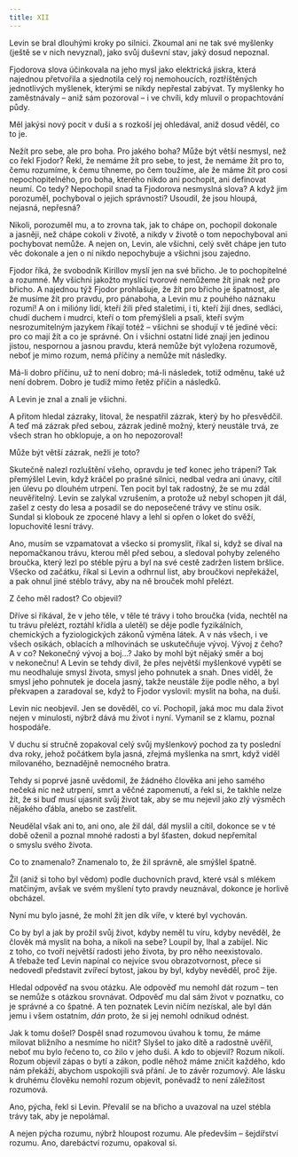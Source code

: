 ```yaml
---
title: XII
---
```


Levin se bral dlouhými kroky po silnici. Zkoumal ani ne tak své myšlenky (ještě se v nich nevyznal), jako svůj duševní stav, jaký dosud nepoznal.

Fjodorova slova účinkovala na jeho mysl jako elektrická jiskra, která najednou přetvořila a sjednotila celý roj nemohoucích, roztříštěných jednotlivých myšlenek, kterými se nikdy nepřestal zabývat. Ty myšlenky ho zaměstnávaly – aniž sám pozoroval – i ve chvíli, kdy mluvil o propachtování půdy.

Měl jakýsi nový pocit v duši a s rozkoší jej ohledával, aniž dosud věděl, co to je.

Nežít pro sebe, ale pro boha. Pro jakého boha? Může být větší nesmysl, než co řekl Fjodor? Řekl, že nemáme žít pro sebe, to jest, že nemáme žít pro to, čemu rozumíme, k čemu tíhneme, po čem toužíme, ale že máme žít pro cosi nepochopitelného, pro boha, kterého nikdo ani pochopit, ani definovat neumí. Co tedy? Nepochopil snad ta Fjodorova nesmyslná slova? A když jim porozuměl, pochyboval o jejich správnosti? Usoudil, že jsou hloupá, nejasná, nepřesná?

Nikoli, porozuměl mu, a to zrovna tak, jak to chápe on, pochopil dokonale a jasněji, než chápe cokoli v životě, a nikdy v životě o tom nepochyboval ani pochybovat nemůže. A nejen on, Levin, ale všichni, celý svět chápe jen tuto věc dokonale a jen o ní nikdo nepochybuje a všichni jsou zajedno.

Fjodor říká, že svobodník Kirillov myslí jen na své břicho. Je to pochopitelné a rozumné. My všichni jakožto myslící tvorové nemůžeme žít jinak než pro břicho. A najednou týž Fjodor prohlašuje, že žít pro břicho je špatnost, ale že musíme žít pro pravdu, pro pánaboha, a Levin mu z pouhého náznaku rozumí! A on i milióny lidí, kteří žili před staletími, i ti, kteří žijí dnes, sedláci, chudí duchem i mudrci, kteří o tom přemýšleli a psali, kteří svým nesrozumitelným jazykem říkají totéž – všichni se shodují v té jediné věci: pro co mají žít a co je správné. On i všichni ostatní lidé znají jen jedinou jistou, nespornou a jasnou pravdu, která nemůže být vyložena rozumově, neboť je mimo rozum, nemá příčiny a nemůže mít následky.

Má-li dobro příčinu, už to není dobro; má-li následek, totiž odměnu, také už není dobrem. Dobro je tudíž mimo řetěz příčin a následků.

A Levin je znal a znali je všichni.

A přitom hledal zázraky, litoval, že nespatřil zázrak, který by ho přesvědčil. A teď má zázrak před sebou, zázrak jedině možný, který neustále trvá, ze všech stran ho obklopuje, a on ho nepozoroval!

Může být větší zázrak, nežli je toto?

Skutečně nalezl rozluštění všeho, opravdu je teď konec jeho trápení? Tak přemýšlel Levin, když kráčel po prašné silnici, nedbal vedra ani únavy, cítil jen úlevu po dlouhém utrpení. Ten pocit byl tak radostný, že se mu zdál neuvěřitelný. Levin se zalykal vzrušením, a protože už nebyl schopen jít dál, zašel z cesty do lesa a posadil se do neposečené trávy ve stínu osik. Sundal si klobouk ze zpocené hlavy a lehl si opřen o loket do svěží, lopuchovité lesní trávy.

Ano, musím se vzpamatovat a všecko si promyslit, říkal si, když se díval na nepomačkanou trávu, kterou měl před sebou, a sledoval pohyby zeleného broučka, který lezl po stéble pýru a byl na své cestě zadržen listem bršlice. Všecko od začátku, říkal si Levin a odhrnul list, aby broučkovi nepřekážel, a pak ohnul jiné stéblo trávy, aby na ně brouček mohl přelézt.

Z čeho měl radost? Co objevil?

Dříve si říkával, že v jeho těle, v těle té trávy i toho broučka (vida, nechtěl na tu trávu přelézt, roztáhl křídla a uletěl) se děje podle fyzikálních, chemických a fyziologických zákonů výměna látek. A v nás všech, i ve všech osikách, oblacích a mlhovinách se uskutečňuje vývoj. Vývoj z čeho? A v co? Nekonečný vývoj a boj…? Jako by mohl být nějaký směr a boj v nekonečnu! A Levin se tehdy divil, že přes největší myšlenkové vypětí se mu neodhaluje smysl života, smysl jeho pohnutek a snah. Dnes viděl, že smysl jeho pohnutek je docela jasný, takže neustále žije podle něho, a byl překvapen a zaradoval se, když to Fjodor vyslovil: myslit na boha, na duši.

Levin nic neobjevil. Jen se dověděl, co ví. Pochopil, jaká moc mu dala život nejen v minulosti, nýbrž dává mu život i nyní. Vymanil se z klamu, poznal hospodáře.

V duchu si stručně zopakoval celý svůj myšlenkový pochod za ty poslední dva roky, jehož počátkem byla jasná, zřejmá myšlenka na smrt, když viděl milovaného, beznadějně nemocného bratra.

Tehdy si poprvé jasně uvědomil, že žádného člověka ani jeho samého nečeká nic než utrpení, smrt a věčné zapomenutí, a řekl si, že takhle nelze žít, že si buď musí ujasnit svůj život tak, aby se mu nejevil jako zlý výsměch nějakého ďábla, anebo se zastřelit.

Neudělal však ani to, ani ono, ale žil dál, dál myslil a cítil, dokonce se v té době oženil a poznal mnohé radosti a byl šťasten, dokud nepřemítal o smyslu svého života.

Co to znamenalo? Znamenalo to, že žil správně, ale smýšlel špatně.

Žil (aniž si toho byl vědom) podle duchovních pravd, které vsál s mlékem matčiným, avšak ve svém myšlení tyto pravdy neuznával, dokonce je horlivě obcházel.

Nyní mu bylo jasné, že mohl žít jen dík víře, v které byl vychován.

Co by byl a jak by prožil svůj život, kdyby neměl tu víru, kdyby nevěděl, že člověk má myslit na boha, a nikoli na sebe? Loupil by, lhal a zabíjel. Nic z toho, co tvoří největší radosti jeho života, by pro něho neexistovalo. A třebaže teď Levin napínal co nejvíce svou obrazotvornost, přece si nedovedl představit zvířecí bytost, jakou by byl, kdyby nevěděl, proč žije.

Hledal odpověď na svou otázku. Ale odpověď mu nemohl dát rozum – ten se nemůže s otázkou srovnávat. Odpověď mu dal sám život v poznatku, co je správné a co špatné. A ten poznatek Levin ničím nezískal, ale byl dán jemu i všem ostatním, _dán_ proto, že si jej nemohl odnikud odnést.

Jak k tomu došel? Dospěl snad rozumovou úvahou k tomu, že máme milovat bližního a nesmíme ho ničit? Slyšel to jako dítě a radostně uvěřil, neboť mu bylo řečeno to, co žilo v jeho duši. A kdo to objevil? Rozum nikoli. Rozum objevil zápas o bytí a zákon, podle něhož máme zničit každého, kdo nám překáží, abychom uspokojili svá přání. Je to závěr rozumový. Ale lásku k druhému člověku nemohl rozum objevit, poněvadž to není záležitost rozumová.

Ano, pýcha, řekl si Levin. Převalil se na břicho a uvazoval na uzel stébla trávy tak, aby je nepolámal.

A nejen pýcha rozumu, nýbrž hloupost rozumu. Ale především – šejdířství rozumu. Ano, darebáctví rozumu, opakoval si.
